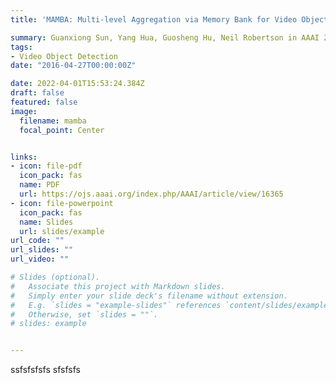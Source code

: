 ```yaml
---
title: 'MAMBA: Multi-level Aggregation via Memory Bank for Video Object Detection'

summary: Guanxiong Sun, Yang Hua, Guosheng Hu, Neil Robertson in AAAI 2021
tags:
- Video Object Detection
date: "2016-04-27T00:00:00Z"

date: 2022-04-01T15:53:24.384Z
draft: false
featured: false
image:
  filename: mamba
  focal_point: Center


links:
- icon: file-pdf
  icon_pack: fas
  name: PDF
  url: https://ojs.aaai.org/index.php/AAAI/article/view/16365
- icon: file-powerpoint
  icon_pack: fas
  name: Slides
  url: slides/example
url_code: ""
url_slides: ""
url_video: ""

# Slides (optional).
#   Associate this project with Markdown slides.
#   Simply enter your slide deck's filename without extension.
#   E.g. `slides = "example-slides"` references `content/slides/example-slides.md`.
#   Otherwise, set `slides = ""`.
# slides: example


---
```

ssfsfsfsfs
sfsfsfs

